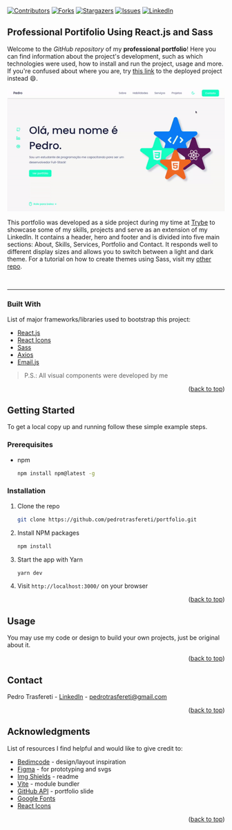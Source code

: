 <div id="top"></div>
<!--
***
*** This readme template was inspired by: https://github.com/othneildrew/Best-README-Template/
***
-->

[![Contributors][contributors-shield]][contributors-url]
[![Forks][forks-shield]][forks-url]
[![Stargazers][stars-shield]][stars-url]
[![Issues][issues-shield]][issues-url]
[![LinkedIn][linkedin-shield]][linkedin-url]

<!-- ABOUT THE PROJECT -->
## Professional Portifolio Using React.js and Sass

Welcome to the _GitHub repository_ of my **professional portfolio**! Here you can find information about the project's development, such as which technologies were used, how to install and run the project, usage and more. If you're confused about where you are, try [this link](https://portfolio-orcin-six.vercel.app/) to the deployed project instead 😄.

<div align="center">

![Product Animated GIF][product-screenshot]

</div>

This portfolio was developed as a side project during my time at [Trybe](https://www.betrybe.com/) to showcase some of my skills, projects and serve as an extension of my LinkedIn. It contains a header, hero and footer and is divided into five main sections: About, Skills, Services, Portfolio and Contact. It responds well to different display sizes and allows you to switch between a light and dark theme. For a tutorial on how to create themes using Sass, visit my [other repo](https://github.com/pedrotrasfereti/theming-sass).

<br />

---

### Built With

List of major frameworks/libraries used to bootstrap this project:

* [React.js](https://reactjs.org/)
* [React Icons](https://react-icons.github.io/react-icons/)
* [Sass](https://sass-lang.com/)
* [Axios](https://axios-http.com/)
* [Email.js](https://www.emailjs.com/)

> P.S.: All visual components were developed by me

<p align="right">(<a href="#top">back to top</a>)</p>



<!-- GETTING STARTED -->
## Getting Started

To get a local copy up and running follow these simple example steps.

### Prerequisites

* npm
  ```sh
  npm install npm@latest -g
  ```


### Installation

1. Clone the repo
   ```sh
   git clone https://github.com/pedrotrasfereti/portfolio.git
   ```
2. Install NPM packages
   ```sh
   npm install
   ```
3. Start the app with Yarn
   ```sh
   yarn dev
   ```
4. Visit `http://localhost:3000/` on your browser


<p align="right">(<a href="#top">back to top</a>)</p>



<!-- USAGE EXAMPLES -->
## Usage

You may use my code or design to build your own projects, just be original about it.

<p align="right">(<a href="#top">back to top</a>)</p>



<!-- CONTACT -->
## Contact

Pedro Trasfereti - [LinkedIn](https://www.linkedin.com/in/pedro-trasfereti/) - pedrotrasfereti@gmail.com

<p align="right">(<a href="#top">back to top</a>)</p>



<!-- ACKNOWLEDGMENTS -->
## Acknowledgments

List of resources I find helpful and would like to give credit to:

* [Bedimcode](https://github.com/bedimcode/responsive-portfolio-website-Alexa) - design/layout inspiration
* [Figma](https://www.figma.com/) - for prototyping and svgs
* [Img Shields](https://shields.io) - readme
* [Vite](https://vitejs.dev/) - module bundler
* [GitHub API](https://docs.github.com/en/rest) - portfolio slide
* [Google Fonts](https://fonts.google.com/)
* [React Icons](https://react-icons.github.io/react-icons/search)

<p align="right">(<a href="#top">back to top</a>)</p>



<!-- MARKDOWN LINKS & IMAGES -->
<!-- https://www.markdownguide.org/basic-syntax/#reference-style-links -->
[contributors-shield]: https://img.shields.io/github/contributors/othneildrew/Best-README-Template.svg?style=for-the-badge
[contributors-url]: https://github.com/pedrotrasfereti/portfolio/graphs/contributors
[forks-shield]: https://img.shields.io/github/forks/othneildrew/Best-README-Template.svg?style=for-the-badge
[forks-url]: https://github.com/pedrotrasfereti/portfolio/network/members
[stars-shield]: https://img.shields.io/github/stars/othneildrew/Best-README-Template.svg?style=for-the-badge
[stars-url]: https://github.com/pedrotrasfereti/portfolio/stargazers
[issues-shield]: https://img.shields.io/github/issues/othneildrew/Best-README-Template.svg?style=for-the-badge
[issues-url]: https://github.com/pedrotrasfereti/portfolio/issues
[linkedin-shield]: https://img.shields.io/badge/-LinkedIn-black.svg?style=for-the-badge&logo=linkedin&colorB=555
[linkedin-url]: https://www.linkedin.com/in/pedro-trasfereti/
[product-screenshot]: public/portfolio.gif
